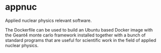 # appnuc
Applied nuclear physics relevant software.

The Dockerfile can be used to build an Ubuntu based Docker image with the Geant4 monte carlo framework installed together with a bunch of standard programs that are useful for scientific work in the field of applied nuclear physics.
